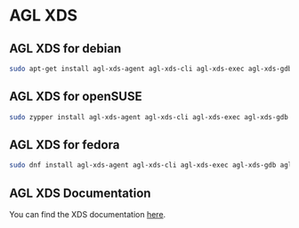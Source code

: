 # AGL XDS

## AGL XDS for debian

```bash
sudo apt-get install agl-xds-agent agl-xds-cli agl-xds-exec agl-xds-gdb agl-xds-server
```

## AGL XDS for openSUSE

```bash
sudo zypper install agl-xds-agent agl-xds-cli agl-xds-exec agl-xds-gdb agl-xds-server
```

## AGL XDS for fedora

```bash
sudo dnf install agl-xds-agent agl-xds-cli agl-xds-exec agl-xds-gdb agl-xds-server
```

## AGL XDS Documentation

You can find the XDS documentation
 [here](/docs/devguides/en/dev/reference/xds/part-1/0_Abstract.html).
